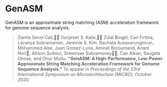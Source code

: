 # GenASM
GenASM is an approximate string matching (ASM) acceleration framework for genome sequence analysis.

>Damla Senol Cali,􏰁􏰀 Gurpreet S. Kalsi,􏰁􏰀 Zülal Bingöl, Can Firtina, Lavanya Subramanian, Jeremie S. Kim, Rachata Ausavarungnirun, Mohammed Alse, Juan Gomez-Luna, Amirali Boroumand, Anant Nori􏰁, Allison Scibisz, Sreenivas Subramoney􏰁􏰀, Can Alkan, Saugata Ghose, and Onur Mutlu.
**"GenASM: A High-Performance, Low-Power Approximate String Matching Acceleration Framework for Genome Sequence Analysis."**
To appear in _Proceedings of the 53rd International Symposium on Microarchitecture (MICRO), October 2020._ 

